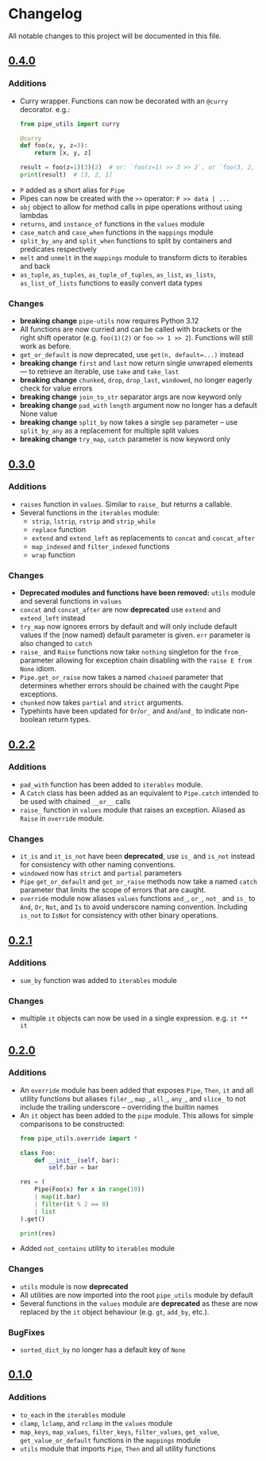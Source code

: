 # Changelog

All notable changes to this project will be documented in this file.

## [0.4.0]

### Additions

- Curry wrapper. Functions can now be decorated with an `@curry` decorator.
  e.g.:
  ```python
  from pipe_utils import curry
  
  @curry
  def foo(x, y, z=3):
      return [x, y, z]
  
  result = foo(z=1)(3)(2)  # or: `foo(z=1) >> 3 >> 2`, or `foo(3, 2, 1)`
  print(result)  # [3, 2, 1]
  ```
- `P` added as a short alias for `Pipe`
- Pipes can now be created with the `>>` operator: `P >> data | ... `
- `obj` object to allow for method calls in pipe operations without using
  lambdas
- `returns`, and `instance_of` functions in the `values` module
- `case_match` and `case_when` functions in the `mappings` module
- `split_by_any` and `split_when` functions to split by containers and
  predicates respectively
- `melt` and `unmelt` in the `mappings` module to transform dicts to iterables
  and back
- `as_tuple`, `as_tuples`, `as_tuple_of_tuples`, `as_list`, `as_lists`,
  `as_list_of_lists` functions to easily convert data types

### Changes

- **breaking change** `pipe-utils` now requires Python 3.12
- All functions are now curried and can be called with brackets or the right
  shift operator (e.g. `foo(1)(2)` or `foo >> 1 >> 2`).
  Functions will still work as before.
- `get_or_default` is now deprecated, use `get(n, default=...)` instead
- **breaking change** `first` and `last` now return single unwraped elements —
  to retrieve an iterable, use `take` and `take_last`
- **breaking change** `chunked`, `drop`, `drop_last`, `windowed`, no longer
  eagerly check for value errors
- **breaking change** `join_to_str` separator args are now keyword only
- **breaking change** `pad_with` `length` argument now no longer has a default
  None value
- **breaking change** `split_by` now takes a single `sep` parameter –
  use `split_by_any` as a replacement for multiple split values
- **breaking change** `try_map`, `catch` parameter is now keyword only

## [0.3.0]

### Additions

- `raises` function in `values`. Similar to `raise_` but returns a callable.
- Several functions in the `iterables` module:
    - `strip`, `lstrip`, `rstrip` and `strip_while`
    - `replace` function
    - `extend` and `extend_left` as replacements to `concat` and `concat_after`
    - `map_indexed` and `filter_indexed` functions
    - `wrap` function

### Changes

- **Deprecated modules and functions have been removed:** `utils` module and
  several functions in `values`
- `concat` and `concat_after` are now **deprecated** use `extend`
  and `extend_left` instead
- `try_map` now ignores errors by default and will only include default values
  if the (now named) default parameter is given. `err` parameter is also changed
  to `catch`
- `raise_` and `Raise` functions now take `nothing` singleton for the `from_`
  parameter allowing for exception chain disabling with the `raise E from None`
  idiom.
- `Pipe.get_or_raise` now takes a named `chained` parameter that determines
  whether errors should be chained with the caught Pipe exceptions.
- `chunked` now takes `partial` and `strict` arguments.
- Typehints have been updated for `Or`/`or_` and `And`/`and_` to indicate
  non-boolean return types.

## [0.2.2]

### Additions

- `pad_with` function has been added to `iterables` module.
- A `Catch` class has been added as an equivalent to `Pipe.catch` intended to be
  used with chained `__or__` calls
- `raise_` function in `values` module that raises an exception. Aliased
  as `Raise` in `override` module.

### Changes

- `it_is` and `it_is_not` have been **deprecated**, use `is_` and `is_not`
  instead for consistency with other naming conventions.
- `windowed` now has `strict` and `partial` parameters
- `Pipe` `get_or_default` and `get_or_raise` methods now take a named `catch`
  parameter that limits the scope of errors that are caught.
- `override` module now aliases `values` functions `and_`, `or_`, `not_`
  and `is_` to `And`, `Or`, `Not`, and `Is` to avoid underscore naming
  convention. Including `is_not` to `IsNot` for consistency with other binary
  operations.

## [0.2.1]

### Additions

- `sum_by` function was added to `iterables` module

### Changes

- multiple `it` objects can now be used in a single expression. e.g. `it ** it`

## [0.2.0]

### Additions

- An `override` module has been added that exposes `Pipe`, `Then`, `it` and all
  utility functions but aliases `filer_`, `map_`, `all_`, `any_`, and `slice_`
  to not include the trailing underscore – overriding the builtin names
- An `it` object has been added to the `pipe` module. This allows for simple
  comparisons to be constructed:
  ```python
  from pipe_utils.override import *
  
  class Foo:
      def __init__(self, bar):
          self.bar = bar

  res = (
      Pipe(Foo(x) for x in range(10))
      | map(it.bar)
      | filter(it % 2 == 0)
      | list
  ).get()
  
  print(res)
  ```
- Added `not_contains` utility to `iterables` module

### Changes

- `utils` module is now **deprecated**
- All utilities are now imported into the root `pipe_utils` module by default
- Several functions in the `values` module are **deprecated** as these are now
  replaced by the `it` object behaviour (e.g. `gt`, `add_by`, etc.).

### BugFixes

- `sorted_dict_by` no longer has a default key of `None`

## [0.1.0]

### Additions

- `to_each` in the `iterables` module
- `clamp`, `lclamp`, and `rclamp` in the `values` module
- `map_keys`, `map_values`, `filter_keys`, `filter_values`, `get_value`,
  `get_value_or_default` functions in the `mappings` module
- `utils` module that imports `Pipe`, `Then` and all utility functions

[0.4.0]: https://github.com/James-Ansley/pipe-utils/compare/v0.3.0...v0.4.0

[0.3.0]: https://github.com/James-Ansley/pipe-utils/compare/v0.2.2...v0.3.0

[0.2.2]: https://github.com/James-Ansley/pipe-utils/compare/v0.2.1...v0.2.2

[0.2.1]: https://github.com/James-Ansley/pipe-utils/compare/v0.2.0...v0.2.1

[0.2.0]: https://github.com/James-Ansley/pipe-utils/compare/v0.1.0...v0.2.0

[0.1.0]: https://github.com/James-Ansley/pipe-utils/compare/v0.0.1...v0.1.0
